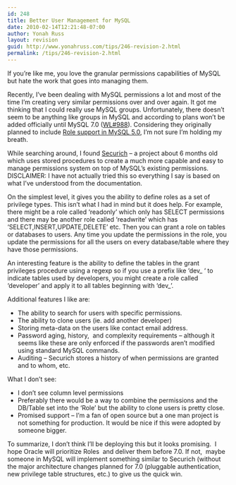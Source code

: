 ```yaml
---
id: 248
title: Better User Management for MySQL
date: 2010-02-14T12:21:48-07:00
author: Yonah Russ
layout: revision
guid: http://www.yonahruss.com/tips/246-revision-2.html
permalink: /tips/246-revision-2.html
---
```

If you&#8217;re like me, you love the granular permissions capabilities of MySQL but hate the work that goes into managing them.

Recently, I&#8217;ve been dealing with MySQL permissions a lot and most of the time I&#8217;m creating very similar permissions over and over again. It got me thinking that I could really use MySQL groups. Unfortunately, there doesn&#8217;t seem to be anything like groups in MySQL and according to plans won&#8217;t be added officially until MySQL 7.0 (<a rel="nofollow" href="http://forge.mysql.com/worklog/task.php?id=988">WL#988</a>). Considering they originally planned to include [Role support in MySQL 5.0](http://bugs.mysql.com/bug.php?id=895), I&#8217;m not sure I&#8217;m holding my breath.

While searching around, I found [Securich](http://code.google.com/p/securich/) &#8211; a project about 6 months old which uses stored procedures to create a much more capable and easy to manage permissions system on top of MySQL&#8217;s existing permissions. DISCLAIMER: I have not actually tried this so everything I say is based on what I&#8217;ve understood from the documentation.

On the simplest level, it gives you the ability to define roles as a set of privilege types. This isn&#8217;t what I had in mind but it does help. For example, there might be a role called &#8216;readonly&#8217; which only has SELECT permissions and there may be another role called &#8216;readwrite&#8217; which has &#8216;SELECT,INSERT,UPDATE,DELETE&#8217; etc. Then you can grant a role on tables or databases to users. Any time you update the permissions in the role, you update the permissions for all the users on every database/table where they have those permissions.

An interesting feature is the ability to define the tables in the grant privileges procedure using a regexp so if you use a prefix like &#8216;dev_ &#8216; to indicate tables used by developers, you might create a role called &#8216;developer&#8217; and apply it to all tables beginning with &#8216;dev_&#8217;.

Additional features I like are:

  * The ability to search for users with specific permissions.
  * The ability to clone users (ie. add another developer)
  * Storing meta-data on the users like contact email address.
  * Password aging, history,  and complexity requirements &#8211; although it seems like these are only enforced if the passwords aren&#8217;t modified using standard MySQL commands.
  * Auditing &#8211; Securich stores a history of when permissions are granted and to whom, etc.

What I don&#8217;t see:

  * I don&#8217;t see column level permissions
  * Preferably there would be a way to combine the permissions and the DB/Table set into the &#8216;Role&#8217; but the ability to clone users is pretty close.
  * Promised support &#8211; I&#8217;m a fan of open source but a one man project is not something for production. It would be nice if this were adopted by someone bigger.

To summarize, I don&#8217;t think I&#8217;ll be deploying this but it looks promising.  I hope Oracle will prioritize Roles  and deliver them before 7.0. If not,  maybe someone in MySQL will implement something similar to Securich (without the major architecture changes planned for 7.0 (pluggable authentication, new privilege table structures, etc.) to give us the quick win.